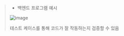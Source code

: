 > * 백엔드 프로그램 예시
>
> ![image](https://github.com/lbk00/study_record/assets/99525751/95555078-298e-4543-b3b0-dbc23a7889af)
>
> 테스트 케이스를 통해 코드가 잘 작동하는지 검증할 수 있음

